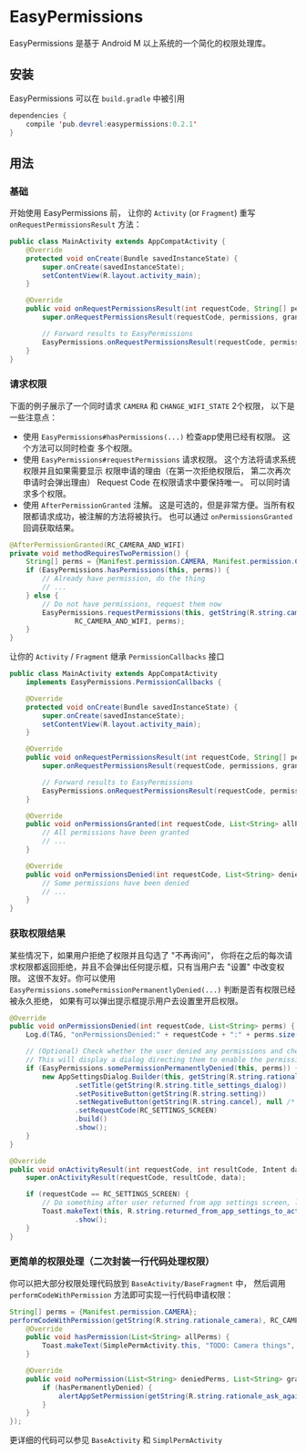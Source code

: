 # EasyPermissions

EasyPermissions 是基于 Android M 以上系统的一个简化的权限处理库。

## 安装

EasyPermissions 可以在 `build.gradle` 中被引用

```java
dependencies {
    compile 'pub.devrel:easypermissions:0.2.1'
}
```

## 用法

### 基础

开始使用 EasyPermissions 前， 让你的 `Activity` (or `Fragment`) 重写 `onRequestPermissionsResult` 方法：

```java
public class MainActivity extends AppCompatActivity {
    @Override
    protected void onCreate(Bundle savedInstanceState) {
        super.onCreate(savedInstanceState);
        setContentView(R.layout.activity_main);
    }

    @Override
    public void onRequestPermissionsResult(int requestCode, String[] permissions, int[] grantResults) {
        super.onRequestPermissionsResult(requestCode, permissions, grantResults);

        // Forward results to EasyPermissions
        EasyPermissions.onRequestPermissionsResult(requestCode, permissions, grantResults, this);
    }
}
```

### 请求权限

下面的例子展示了一个同时请求 `CAMERA` 和 `CHANGE_WIFI_STATE` 2个权限， 以下是一些注意点：

  * 使用 `EasyPermissions#hasPermissions(...)` 检查app使用已经有权限。 这个方法可以同时检查
    多个权限。
  * 使用 `EasyPermissions#requestPermissions` 请求权限。 这个方法将请求系统权限并且如果需要显示
    权限申请的理由（在第一次拒绝权限后， 第二次再次申请时会弹出理由）
    Request Code 在权限请求中要保持唯一。 可以同时请求多个权限。
  * 使用 `AfterPermissionGranted` 注解。 这是可选的，但是非常方便。当所有权限都请求成功，被注解的方法将被执行。
    也可以通过 `onPermissionsGranted` 回调获取结果。

```java
@AfterPermissionGranted(RC_CAMERA_AND_WIFI)
private void methodRequiresTwoPermission() {
    String[] perms = {Manifest.permission.CAMERA, Manifest.permission.CHANGE_WIFI_STATE};
    if (EasyPermissions.hasPermissions(this, perms)) {
        // Already have permission, do the thing
        // ...
    } else {
        // Do not have permissions, request them now
        EasyPermissions.requestPermissions(this, getString(R.string.camera_and_wifi_rationale),
                RC_CAMERA_AND_WIFI, perms);
    }
}
```

让你的 `Activity` / `Fragment` 继承 `PermissionCallbacks` 接口

```java
public class MainActivity extends AppCompatActivity
    implements EasyPermissions.PermissionCallbacks {

    @Override
    protected void onCreate(Bundle savedInstanceState) {
        super.onCreate(savedInstanceState);
        setContentView(R.layout.activity_main);
    }

    @Override
    public void onRequestPermissionsResult(int requestCode, String[] permissions, int[] grantResults) {
        super.onRequestPermissionsResult(requestCode, permissions, grantResults);

        // Forward results to EasyPermissions
        EasyPermissions.onRequestPermissionsResult(requestCode, permissions, grantResults, this);
    }

    @Override
    public void onPermissionsGranted(int requestCode, List<String> allPerms) {
        // All permissions have been granted
        // ...
    }

    @Override
    public void onPermissionsDenied(int requestCode, List<String> deniedPerms, List<String> grantedPerms) {
        // Some permissions have been denied
        // ...
    }
}
```

### 获取权限结果

某些情况下，如果用户拒绝了权限并且勾选了 "不再询问"， 你将在之后的每次请求权限都返回拒绝，并且不会弹出任何提示框，只有当用户去 "设置" 中改变权限。
这很不友好。你可以使用 `EasyPermissions.somePermissionPermanentlyDenied(...)` 判断是否有权限已经被永久拒绝，
如果有可以弹出提示框提示用户去设置里开启权限。

```java
@Override
public void onPermissionsDenied(int requestCode, List<String> perms) {
    Log.d(TAG, "onPermissionsDenied:" + requestCode + ":" + perms.size());

    // (Optional) Check whether the user denied any permissions and checked "NEVER ASK AGAIN."
    // This will display a dialog directing them to enable the permission in app settings.
    if (EasyPermissions.somePermissionPermanentlyDenied(this, perms)) {
        new AppSettingsDialog.Builder(this, getString(R.string.rationale_ask_again))
                .setTitle(getString(R.string.title_settings_dialog))
                .setPositiveButton(getString(R.string.setting))
                .setNegativeButton(getString(R.string.cancel), null /* click listener */)
                .setRequestCode(RC_SETTINGS_SCREEN)
                .build()
                .show();
    }
}

@Override
public void onActivityResult(int requestCode, int resultCode, Intent data) {
    super.onActivityResult(requestCode, resultCode, data);

    if (requestCode == RC_SETTINGS_SCREEN) {
        // Do something after user returned from app settings screen, like showing a Toast.
        Toast.makeText(this, R.string.returned_from_app_settings_to_activity, Toast.LENGTH_SHORT)
                .show();
    }
}
```

### 更简单的权限处理（二次封装一行代码处理权限）

你可以把大部分权限处理代码放到 `BaseActivity/BaseFragment` 中， 然后调用 `performCodeWithPermission` 方法即可实现一行代码申请权限：

```java
String[] perms = {Manifest.permission.CAMERA};
performCodeWithPermission(getString(R.string.rationale_camera), RC_CAMERA_PERM, perms, new PermissionCallback() {
    @Override
    public void hasPermission(List<String> allPerms) {
        Toast.makeText(SimplePermActivity.this, "TODO: Camera things", Toast.LENGTH_LONG).show();
    }

    @Override
    public void noPermission(List<String> deniedPerms, List<String> grantedPerms, Boolean hasPermanentlyDenied) {
        if (hasPermanentlyDenied) {
            alertAppSetPermission(getString(R.string.rationale_ask_again), RC_SETTINGS_SCREEN);
        }
    }
});
```

更详细的代码可以参见 `BaseActivity` 和 `SimplPermActivity`